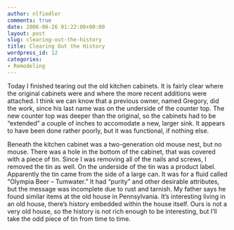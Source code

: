 ```yaml
---
author: nlfiedler
comments: true
date: 2006-06-26 01:22:00+00:00
layout: post
slug: clearing-out-the-history
title: Clearing Out the History
wordpress_id: 12
categories:
- Remodeling
---
```


Today I finished tearing out the old kitchen cabinets. It is fairly clear where the original cabinets were and where the more recent additions were attached. I think we can know that a previous owner, named Gregory, did the work, since his last name was on the underside of the counter top. The new counter top was deeper than the original, so the cabinets had to be “extended” a couple of inches to accomodate a new, larger sink. It appears to have been done rather poorly, but it was functional, if nothing else.

   

Beneath the kitchen cabinet was a two-generation old mouse nest, but no mouse. There was a hole in the bottom of the cabinet, that was covered with a piece of tin. Since I was removing all of the nails and screws, I removed the tin as well. On the underside of the tin was a product label. Apparently the tin came from the side of a large can. It was for a fluid called “Olympia Beer – Tumwater.” It had “purity” and other desirable attributes, but the message was incomplete due to rust and tarnish. My father says he found similar items at the old house in Pennsylvania. It’s interesting living in an old house, there’s history embedded within the house itself. Ours is not a very old house, so the history is not rich enough to be interesting, but I’ll take the odd piece of tin from time to time.
